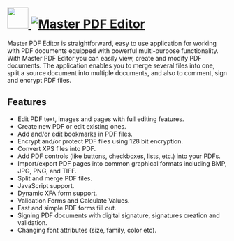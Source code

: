 # [<img src="https://cdn.rawgit.com/AdmiringWorm/chocolatey-packages/f1b2ad42348e0bf2e6db4af4cf9e752f8cdfedc3/icons/master-pdf-editor.png" height="48" width="48" /> ![Master PDF Editor](https://img.shields.io/chocolatey/v/master-pdf-editor.svg?label=Master%20PDF%20Editor&style=for-the-badge)](https://chocolatey.org/packages/master-pdf-editor)

Master PDF Editor is straightforward, easy to use application for working with PDF documents equipped with powerful multi-purpose functionality. With Master PDF Editor you can easily view, create and modify PDF documents. The application enables you to merge several files into one, split a source document into multiple documents, and also to comment, sign and encrypt PDF files.

## Features
- Edit PDF text, images and pages with full editing features.
- Create new PDF or edit existing ones.
- Add and/or edit bookmarks in PDF files.
- Encrypt and/or protect PDF files using 128 bit encryption.
- Convert XPS files into PDF.
- Add PDF controls (like buttons, checkboxes, lists, etc.) into your PDFs.
- Import/export PDF pages into common graphical formats including BMP, JPG, PNG, and TIFF.
- Split and merge PDF files.
- JavaScript support.
- Dynamic XFA form support.
- Validation Forms and Calculate Values.
- Fast and simple PDF forms fill out.
- Signing PDF documents with digital signature, signatures creation and validation.
- Changing font attributes (size, family, color etc).
